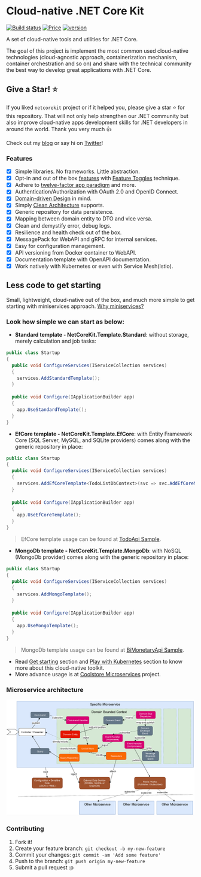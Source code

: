 # Cloud-native .NET Core Kit

[![Build status](https://img.shields.io/appveyor/ci/thangchung/netcore-kit.svg)](https://ci.appveyor.com/api/project/thangchung/netcore-kit)
[![Price](https://img.shields.io/badge/price-FREE-0098f7.svg)](https://github.com/cloudnative-netcore/netcorekit/blob/master/LICENSE)
[![version](https://img.shields.io/nuget/v/NetCoreKit.Domain.svg?label=version)](https://www.nuget.org/packages?q=NetCoreKit)

A set of cloud-native tools and utilities for .NET Core.

The goal of this project is implement the most common used cloud-native technologies (cloud-agnostic approach, containerization mechanism, container orchestration and so on) and share with the technical community the best way to develop great applications with .NET Core.

## Give a Star! :star:

If you liked `netcorekit` project or if it helped you, please give a star :star: for this repository. That will not only help strengthen our .NET community but also improve cloud-native apps development skills for .NET developers in around the world. Thank you very much :+1:

Check out my [blog](https://medium.com/@thangchung) or say hi on [Twitter](https://twitter.com/thangchung)!

### Features

- [x] Simple libraries. No frameworks. Little abstraction.
- [x] Opt-in and out of the box [features](https://github.com/cloudnative-netcore/netcorekit/wiki/Host-template-guidance) with [Feature Toggles](https://martinfowler.com/articles/feature-toggles.html) technique.
- [x] Adhere to [twelve-factor app paradigm](https://12factor.net) and more.
- [x] Authentication/Authorization with OAuth 2.0 and OpenID Connect.
- [x] [Domain-driven Design](https://en.wikipedia.org/wiki/Domain-driven_design) in mind.
- [x] Simply [Clean Architecture](http://blog.cleancoder.com/uncle-bob/2012/08/13/the-clean-architecture.html) supports.
- [x] Generic repository for data persistence.
- [x] Mapping between domain entity to DTO and vice versa.
- [x] Clean and demystify error, debug logs.
- [x] Resilience and health check out of the box.
- [x] MessagePack for WebAPI and gRPC for internal services.
- [x] Easy for configuration management.
- [x] API versioning from Docker container to WebAPI.
- [x] Documentation template with OpenAPI documentation.
- [x] Work natively with Kubernetes or even with Service Mesh(Istio).

## Less code to get starting

Small, lightweight, cloud-native out of the box, and much more simple to get starting with miniservices approach. [Why miniservices?](https://thenewstack.io/miniservices-a-realistic-alternative-to-microservices)

### Look how simple we can start as below:

- **Standard template - NetCoreKit.Template.Standard**: without storage, merely calculation and job tasks:

```csharp
public class Startup
{
  public void ConfigureServices(IServiceCollection services)
  {
    services.AddStandardTemplate();
  }

  public void Configure(IApplicationBuilder app)
  {
    app.UseStandardTemplate();
  }
}
```

- **EfCore template - NetCoreKit.Template.EfCore**: with Entity Framework Core (SQL Server, MySQL, and SQLite providers) comes along with the generic repository in place:

```csharp
public class Startup
{
  public void ConfigureServices(IServiceCollection services)
  {
    services.AddEfCoreTemplate<TodoListDbContext>(svc => svc.AddEfCoreMySqlDb());
  }

  public void Configure(IApplicationBuilder app)
  {
    app.UseEfCoreTemplate();
  }
}
```

> EfCore template usage can be found at [TodoApi Sample](https://github.com/cloudnative-netcore/netcorekit/tree/master/samples/TodoApi).

- **MongoDb template - NetCoreKit.Template.MongoDb**: with NoSQL (MongoDb provider) comes along with the generic repository in place:

```csharp
public class Startup
{
  public void ConfigureServices(IServiceCollection services)
  {
    services.AddMongoTemplate();
  }

  public void Configure(IApplicationBuilder app)
  {
    app.UseMongoTemplate();
  }
}
```

> MongoDb template usage can be found at [BiMonetaryApi Sample](https://github.com/cloudnative-netcore/netcorekit/tree/master/samples/BiMonetaryApi).

- Read [Get starting](https://github.com/cloudnative-netcore/netcorekit/wiki/Get-Started) section and [Play with Kubernetes](https://github.com/cloudnative-netcore/netcorekit/wiki/Deploy-on-k8s-on-local) section to know more about this cloud-native toolkit.
- More advance usage is at [Coolstore Microservices](https://github.com/vietnam-devs/coolstore-microservices) project.

### Microservice architecture

![msa_architecture](artwork/msa_architecture.png?raw=true 'msa_architecture')

### Contributing

1. Fork it!
2. Create your feature branch: `git checkout -b my-new-feature`
3. Commit your changes: `git commit -am 'Add some feature'`
4. Push to the branch: `git push origin my-new-feature`
5. Submit a pull request :p
